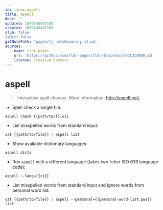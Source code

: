```yaml
---
id: linux.aspell
title: Aspell
desc: ''
updated: 1670145407103
created: 1670145407103
stub: false
isDir: false
gitNotePath: 'pages/{{ noteHiearchy }}.md'
sources:
  - name: tldr-pages
    url: 'https://github.com/tldr-pages/tldr/blob/master/LICENSE.md'
    license: Creative Commons
---
```

# aspell

> Interactive spell checker.
> More information: <http://aspell.net/>.

- Spell check a single file:

`aspell check {{path/to/file}}`

- List misspelled words from standard input:

`cat {{path/to/file}} | aspell list`

- Show available dictionary languages:

`aspell dicts`

- Run `aspell` with a different language (takes two-letter ISO 639 language code):

`aspell --lang={{cs}}`

- List misspelled words from standard input and ignore words from personal word list:

`cat {{path/to/file}} | aspell --personal={{personal-word-list.pws}} list`

